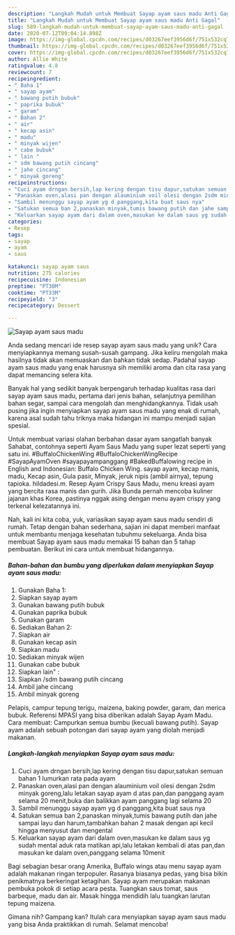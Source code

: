 ```yaml
---
description: "Langkah Mudah untuk Membuat Sayap ayam saus madu Anti Gagal"
title: "Langkah Mudah untuk Membuat Sayap ayam saus madu Anti Gagal"
slug: 589-langkah-mudah-untuk-membuat-sayap-ayam-saus-madu-anti-gagal
date: 2020-07-12T09:04:14.898Z
image: https://img-global.cpcdn.com/recipes/d03267eef3956d6f/751x532cq70/sayap-ayam-saus-madu-foto-resep-utama.jpg
thumbnail: https://img-global.cpcdn.com/recipes/d03267eef3956d6f/751x532cq70/sayap-ayam-saus-madu-foto-resep-utama.jpg
cover: https://img-global.cpcdn.com/recipes/d03267eef3956d6f/751x532cq70/sayap-ayam-saus-madu-foto-resep-utama.jpg
author: Allie White
ratingvalue: 4.8
reviewcount: 7
recipeingredient:
- " Baha 1"
- " sayap ayam"
- " bawang putih bubuk"
- " paprika bubuk"
- " garam"
- " Bahan 2"
- " air"
- " kecap asin"
- " madu"
- " minyak wijen"
- " cabe bubuk"
- " lain "
- " sdm bawang putih cincang"
- " jahe cincang"
- " minyak goreng"
recipeinstructions:
- "Cuci ayam drngan bersih,lap kering dengan tisu dapur,satukan semuan bahan 1 lumurkan rata pada ayam"
- "Panaskan oven,alasi pan dengan alauminium voil olesi dengan 2sdm minyak goreng,lalu letakan sayap ayam d atas pan,dan panggang ayam selama 20 menit,buka dan balikkan ayam panggang lagi selama 20"
- "Sambil menunggu sayap ayam yg d panggang,kita buat saus nya"
- "Satukan semua ban 2,panaskan minyak,tumis bawang putih dan jahe sampai layu dan harum,tambahkan bahan 2 masak dengan api kecil hingga menyusut dan mengental"
- "Keluarkan sayap ayam dari dalam oven,masukan ke dalam saus yg sudah mental aduk rata matikan api,lalu letakan kembali di atas pan,dan masukan ke dalam oven,panggang selama 10menit"
categories:
- Resep
tags:
- sayap
- ayam
- saus

katakunci: sayap ayam saus 
nutrition: 275 calories
recipecuisine: Indonesian
preptime: "PT30M"
cooktime: "PT33M"
recipeyield: "3"
recipecategory: Dessert

---
```



![Sayap ayam saus madu](https://img-global.cpcdn.com/recipes/d03267eef3956d6f/751x532cq70/sayap-ayam-saus-madu-foto-resep-utama.jpg)

Anda sedang mencari ide resep sayap ayam saus madu yang unik? Cara menyiapkannya memang susah-susah gampang. Jika keliru mengolah maka hasilnya tidak akan memuaskan dan bahkan tidak sedap. Padahal sayap ayam saus madu yang enak harusnya sih memiliki aroma dan cita rasa yang dapat memancing selera kita.

Banyak hal yang sedikit banyak berpengaruh terhadap kualitas rasa dari sayap ayam saus madu, pertama dari jenis bahan, selanjutnya pemilihan bahan segar, sampai cara mengolah dan menghidangkannya. Tidak usah pusing jika ingin menyiapkan sayap ayam saus madu yang enak di rumah, karena asal sudah tahu triknya maka hidangan ini mampu menjadi sajian spesial.

Untuk membuat variasi olahan berbahan dasar ayam sangatlah banyak Sahabat, contohnya seperti Ayam Saus Madu yang super lezat seperti yang satu ini. #BuffaloChickenWing #BuffaloChickenWingRecipe #SayapAyamOven #sayapayampanggang #BakedBuffalowing recipe in English and Indonesian: Buffalo Chicken Wing. sayap ayam, kecap manis, madu, Kecap asin, Gula pasir, Minyak, jeruk nipis (ambil airnya), tepung tapioka. hildadesi.m. Resep Ayam Crispy Saus Madu, menu kreasi ayam yang bercita rasa manis dan gurih. Jika Bunda pernah mencoba kuliner jajanan khas Korea, pastinya nggak asing dengan menu ayam crispy yang terkenal kelezatannya ini.


Nah, kali ini kita coba, yuk, variasikan sayap ayam saus madu sendiri di rumah. Tetap dengan bahan sederhana, sajian ini dapat memberi manfaat untuk membantu menjaga kesehatan tubuhmu sekeluarga. Anda bisa membuat Sayap ayam saus madu memakai 15 bahan dan 5 tahap pembuatan. Berikut ini cara untuk membuat hidangannya.

<!--inarticleads1-->

##### Bahan-bahan dan bumbu yang diperlukan dalam menyiapkan Sayap ayam saus madu:

1. Gunakan  Baha 1:
1. Siapkan  sayap ayam
1. Gunakan  bawang putih bubuk
1. Gunakan  paprika bubuk
1. Gunakan  garam
1. Sediakan  Bahan 2:
1. Siapkan  air
1. Gunakan  kecap asin
1. Siapkan  madu
1. Sediakan  minyak wijen
1. Gunakan  cabe bubuk
1. Siapkan  lain&#34; :
1. Siapkan  /sdm bawang putih cincang
1. Ambil  jahe cincang
1. Ambil  minyak goreng


Pelapis, campur tepung terigu, maizena, baking powder, garam, dan merica bubuk. Referensi MPASI yang bisa diberikan adalah Sayap Ayam Madu. Cara membuat: Campurkan semua bumbu (kecuali bawang putih). Sayap ayam adalah sebuah potongan dari sayap ayam yang diolah menjadi makanan. 

<!--inarticleads2-->

##### Langkah-langkah menyiapkan Sayap ayam saus madu:

1. Cuci ayam drngan bersih,lap kering dengan tisu dapur,satukan semuan bahan 1 lumurkan rata pada ayam
1. Panaskan oven,alasi pan dengan alauminium voil olesi dengan 2sdm minyak goreng,lalu letakan sayap ayam d atas pan,dan panggang ayam selama 20 menit,buka dan balikkan ayam panggang lagi selama 20
1. Sambil menunggu sayap ayam yg d panggang,kita buat saus nya
1. Satukan semua ban 2,panaskan minyak,tumis bawang putih dan jahe sampai layu dan harum,tambahkan bahan 2 masak dengan api kecil hingga menyusut dan mengental
1. Keluarkan sayap ayam dari dalam oven,masukan ke dalam saus yg sudah mental aduk rata matikan api,lalu letakan kembali di atas pan,dan masukan ke dalam oven,panggang selama 10menit


Bagi sebagian besar orang Amerika, Buffalo wings atau menu sayap ayam adalah makanan ringan terpopuler. Rasanya biasanya pedas, yang bisa bikin penikmatnya berkeringat ketagihan. Sayap ayam merupakan makanan pembuka pokok di setiap acara pesta. Tuangkan saus tomat, saus barbeque, madu dan air. Masak hingga mendidih lalu tuangkan larutan tepung maizena. 

Gimana nih? Gampang kan? Itulah cara menyiapkan sayap ayam saus madu yang bisa Anda praktikkan di rumah. Selamat mencoba!

